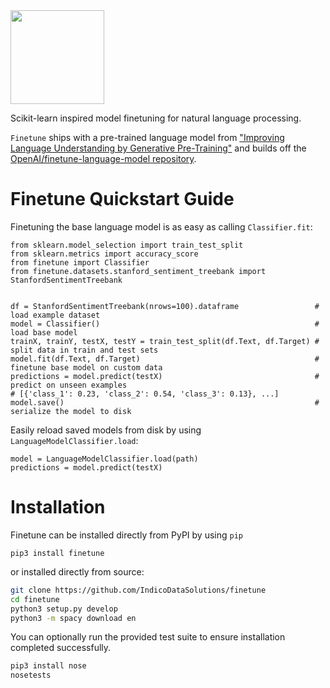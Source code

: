 <img src="https://i.imgur.com/kYL058E.png" height="150px">

Scikit-learn inspired model finetuning for natural language processing.

`Finetune` ships with a pre-trained language model
from ["Improving Language Understanding by Generative Pre-Training"](https://s3-us-west-2.amazonaws.com/openai-assets/research-covers/language-unsupervised/language_understanding_paper.pdf)
and builds off the [OpenAI/finetune-language-model repository](https://github.com/openai/finetune-transformer-lm).

Finetune Quickstart Guide
=========================

Finetuning the base language model is as easy as calling `Classifier.fit`:

```python3
from sklearn.model_selection import train_test_split
from sklearn.metrics import accuracy_score
from finetune import Classifier
from finetune.datasets.stanford_sentiment_treebank import StanfordSentimentTreebank


df = StanfordSentimentTreebank(nrows=100).dataframe                 # load example dataset
model = Classifier()                                                # load base model
trainX, trainY, testX, testY = train_test_split(df.Text, df.Target) # split data in train and test sets
model.fit(df.Text, df.Target)                                       # finetune base model on custom data
predictions = model.predict(testX)                                  # predict on unseen examples
# [{'class_1': 0.23, 'class_2': 0.54, 'class_3': 0.13}, ...]
model.save()                                                        # serialize the model to disk
```

Easily reload saved models from disk by using `LanguageModelClassifier.load`:

```
model = LanguageModelClassifier.load(path)
predictions = model.predict(testX)
```


Installation
============
Finetune can be installed directly from PyPI by using `pip`

```
pip3 install finetune
```

or installed directly from source:

```bash
git clone https://github.com/IndicoDataSolutions/finetune
cd finetune
python3 setup.py develop
python3 -m spacy download en
```

You can optionally run the provided test suite to ensure installation completed successfully.

```bash
pip3 install nose
nosetests
```

